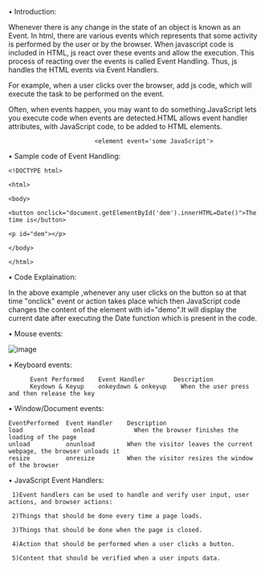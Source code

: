 • Introduction:

Whenever there is any change in the state of an object is known as an Event. In html, there are various events which represents that some activity is performed by the user or by the browser. When javascript code is included in HTML, js react over these events and allow the execution. This process of reacting over the events is called Event Handling. Thus, js handles the HTML events via Event Handlers.

For example, when a user clicks over the browser, add js code, which will execute the task to be performed on the event.

Often, when events happen, you may want to do something.JavaScript lets you execute code when events are detected.HTML allows event handler attributes, with JavaScript code, to be added to HTML elements.

                            <element event='some JavaScript'>

            
• Sample code of Event Handling:

    <!DOCTYPE html>

    <html>

    <body>

    <button onclick="document.getElementById('dem').innerHTML=Date()">The time is</button>

    <p id="dem"></p>

    </body>

    </html>

• Code Explaination:

In the above example ,whenever any user clicks on the button so at that time "onclick" event or action takes place which then JavaScript code changes the content of the element with id="demo".It will display the current date after executing the Date function which is present in the code.

• Mouse events:

![image](https://user-images.githubusercontent.com/59620280/213414436-e109fcfe-da74-4fd1-89d5-feb0363cf497.png)

• Keyboard events:


          Event Performed	 Event Handler	      Description
          Keydown & Keyup	 onkeydown & onkeyup	When the user press and then release the key
          
• Window/Document events:

    EventPerformed	Event Handler	 Description
    load	          onload	       When the browser finishes the loading of the page
    unload	        onunload	     When the visitor leaves the current webpage, the browser unloads it
    resize	        onresize	     When the visitor resizes the window of the browser

• JavaScript Event Handlers:

     1)Event handlers can be used to handle and verify user input, user actions, and browser actions:

     2)Things that should be done every time a page loads.

     3)Things that should be done when the page is closed.

     4)Action that should be performed when a user clicks a button.

     5)Content that should be verified when a user inputs data.

